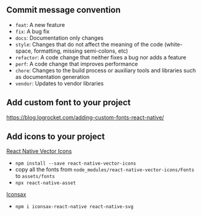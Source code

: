 ## Commit message convention
-   `feat`: A new feature
-   `fix`: A bug fix
-   `docs`: Documentation only changes
-   `style`: Changes that do not affect the meaning of the code (white-space, formatting, missing semi-colons, etc)
-   `refactor`: A code change that neither fixes a bug nor adds a feature
-   `perf`: A code change that improves performance
-   `chore`: Changes to the build process or auxiliary tools and libraries such as documentation generation
-   `vendor`: Updates to vendor libraries


## Add custom font to your project
https://blog.logrocket.com/adding-custom-fonts-react-native/

## Add icons to your project
[React Native Vector Icons]('https://oblador.github.io/react-native-vector-icons/')
-   `npm install --save react-native-vector-icons`
-   copy all the fonts from `node_modules/react-native-vector-icons/Fonts` to `assets/fonts`
-   `npx react-native-asset` 

[Iconsax]('https://www.npmjs.com/package/iconsax-react-native)
-   `npm i iconsax-react-native react-native-svg`
